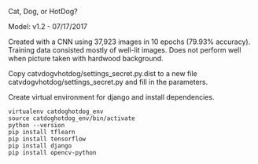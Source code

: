 Cat, Dog, or HotDog?

Model: v1.2 - 07/17/2017

Created with a CNN using 37,923 images in 10 epochs (79.93% accuracy). Training data consisted mostly of well-lit images. Does not perform well when picture taken with hardwood background.

Copy catvdogvhotdog/settings_secret.py.dist to a new file catvdogvhotdog/settings_secret.py and fill in the parameters.

Create virtual environment for django and install dependencies.
```
virtualenv catdoghotdog_env
source catdoghotdog_env/bin/activate
python --version
pip install tflearn
pip install tensorflow
pip install django
pip install opencv-python

```
